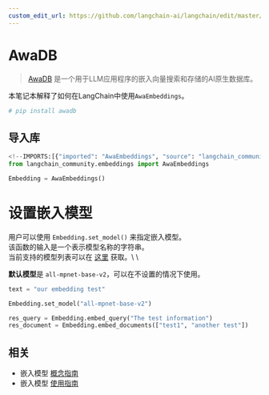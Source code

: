 ```yaml
---
custom_edit_url: https://github.com/langchain-ai/langchain/edit/master/docs/docs/integrations/text_embedding/awadb.ipynb
---
```

# AwaDB

>[AwaDB](https://github.com/awa-ai/awadb) 是一个用于LLM应用程序的嵌入向量搜索和存储的AI原生数据库。

本笔记本解释了如何在LangChain中使用`AwaEmbeddings`。


```python
# pip install awadb
```

## 导入库


```python
<!--IMPORTS:[{"imported": "AwaEmbeddings", "source": "langchain_community.embeddings", "docs": "https://python.langchain.com/api_reference/community/embeddings/langchain_community.embeddings.awa.AwaEmbeddings.html", "title": "AwaDB"}]-->
from langchain_community.embeddings import AwaEmbeddings
```


```python
Embedding = AwaEmbeddings()
```

# 设置嵌入模型
用户可以使用 `Embedding.set_model()` 来指定嵌入模型。\
该函数的输入是一个表示模型名称的字符串。\
当前支持的模型列表可以在 [这里](https://github.com/awa-ai/awadb) 获取。\ \

**默认模型**是 `all-mpnet-base-v2`，可以在不设置的情况下使用。


```python
text = "our embedding test"

Embedding.set_model("all-mpnet-base-v2")
```


```python
res_query = Embedding.embed_query("The test information")
res_document = Embedding.embed_documents(["test1", "another test"])
```


## 相关

- 嵌入模型 [概念指南](/docs/concepts/#embedding-models)
- 嵌入模型 [使用指南](/docs/how_to/#embedding-models)

